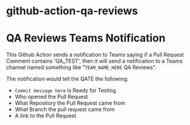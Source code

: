 # github-action-qa-reviews

# QA Reviews Teams Notification

This Github Action sends a notification to Teams saying if a Pull Request Comment contains 'QA_TEST', then it will send a notification to a Teams channel named something like "`TEAM_NAME_HERE` QA Reviews". 

The notification would tell the QATE the following:
- `Commit message here` is Ready for Testing
- Who opened the Pull Request
- What Repository the Pull Request came from
- What Branch the pull request came from
- A link to the Pull Request

